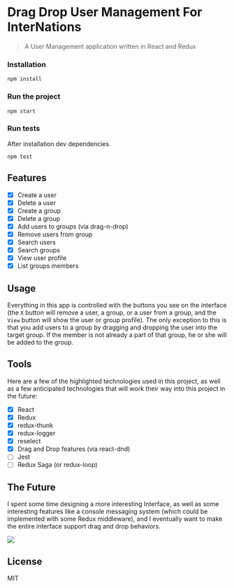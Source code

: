 # Drag Drop User Management For InterNations

> A User Management application written in React and Redux

### Installation

```
npm install
```

### Run the project

```
npm start
```

### Run tests
After installation dev dependencies.

```
npm test
```

## Features

- [x] Create a user
- [x] Delete a user
- [x] Create a group
- [x] Delete a group
- [x] Add users to groups (via drag-n-drop)
- [x] Remove users from group
- [x] Search users
- [x] Search groups
- [x] View user profile
- [x] List groups members

## Usage

Everything in this app is controlled with the buttons you see on the interface (the `X` button will remove a user, a group, or a user from a group,
and the `View` button will show the user or group profile). The only exception to this is that you add users to a group by dragging and dropping the user
into the target group. If the member is not already a part of that group, he or she will be added to the group.
## Tools

Here are a few of the highlighted technologies used in this project, as well as a few anticipated technologies
that will work their way into this project in the future:

- [x] React
- [x] Redux
- [x] redux-thunk
- [x] redux-logger
- [x] reselect
- [x] Drag and Drop features (via react-dnd)
- [ ] Jest
- [ ] Redux Saga (or redux-loop)

## The Future

I spent some time designing a more interesting Interface, as well as some interesting features like a
console messaging system (which could be implemented with some Redux middleware), and I eventually want
to make the entire interface support drag and drop behaviors.

![](media/screenshot-future.jpg)

## License

MIT

